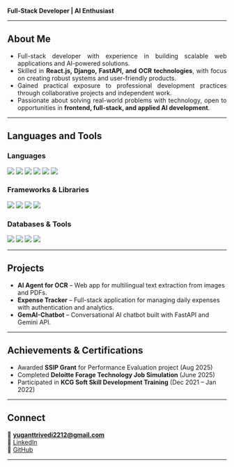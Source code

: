 **Full-Stack Developer | AI Enthusiast**  

---

## About Me  

- <div align="justify">Full-stack developer with experience in building scalable web applications and AI-powered solutions.</div>  
- <div align="justify">Skilled in <b>React.js, Django, FastAPI, and OCR technologies</b>, with focus on creating robust systems and user-friendly products.</div>  
- <div align="justify">Gained practical exposure to professional development practices through collaborative projects and independent work.</div>  
- <div align="justify">Passionate about solving real-world problems with technology, open to opportunities in <b>frontend, full-stack, and applied AI development</b>.</div>  

---

## Languages and Tools  

### **Languages**
<p>
  <img src="https://img.shields.io/badge/Python-3.12-blue.svg?logo=python&logoColor=white" />
  <img src="https://img.shields.io/badge/JavaScript-ES6-yellow.svg?logo=javascript&logoColor=black" />
  <img src="https://img.shields.io/badge/TypeScript-5.5-blue.svg?logo=typescript&logoColor=white" />
  <img src="https://img.shields.io/badge/HTML5-5-orange.svg?logo=html5&logoColor=white" />
  <img src="https://img.shields.io/badge/CSS3-3-blue.svg?logo=css3&logoColor=white" />
  <img src="https://img.shields.io/badge/Java-17-red.svg?logo=openjdk&logoColor=white" />
</p>

### **Frameworks & Libraries**
<p>
  <img src="https://img.shields.io/badge/React-18.3-blue.svg?logo=react&logoColor=white" />
  <img src="https://img.shields.io/badge/Django-5.0-darkgreen.svg?logo=django&logoColor=white" />
  <img src="https://img.shields.io/badge/FastAPI-0.115-teal.svg?logo=fastapi&logoColor=white" />
  <img src="https://img.shields.io/badge/Tesseract-OCR-black.svg?logo=tesseract&logoColor=white" />
</p>

### **Databases & Tools**
<p>
  <img src="https://img.shields.io/badge/MySQL-8.0-blue.svg?logo=mysql&logoColor=white" />
  <img src="https://img.shields.io/badge/Git-2.45-black.svg?logo=git&logoColor=white" />
  <img src="https://img.shields.io/badge/Docker-26.1-blue.svg?logo=docker&logoColor=white" />
  <img src="https://img.shields.io/badge/Postman-API-orange.svg?logo=postman&logoColor=white" />
</p>

---

## Projects  

- **AI Agent for OCR** – Web app for multilingual text extraction from images and PDFs.  
- **Expense Tracker** – Full-stack application for managing daily expenses with authentication and analytics.  
- **GemAI-Chatbot** – Conversational AI chatbot built with FastAPI and Gemini API.  

---

## Achievements & Certifications  

- Awarded **SSIP Grant** for Performance Evaluation project (Aug 2025)  
- Completed **Deloitte Forage Technology Job Simulation** (June 2025)  
- Participated in **KCG Soft Skill Development Training** (Dec 2021 – Jan 2022)  

---

## Connect  

📧 **yuganttrivedi2212@gmail.com**  
🔗 [LinkedIn](https://linkedin.com/in/yuganttrivedi)  
🔗 [GitHub](https://github.com/yuganttrivedi)  

---

